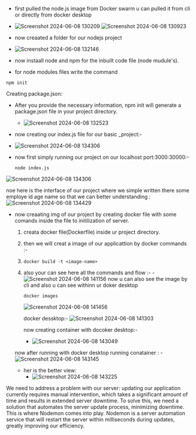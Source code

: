 - first pulled the node.js image from Docker swarm u can pulled it from cli or directly from docker desktop

-    ![Screenshot 2024-06-08 130209](https://github.com/Rjesh2006/-Containerized_basic_Node.js-Demo-Application/assets/143868643/52a152bd-d402-4306-8403-7253e7b50f99)
     ![Screenshot 2024-06-08 130923](https://github.com/Rjesh2006/-Containerized_basic_Node.js-Demo-Application/assets/143868643/1fc0bf68-ee51-4f0f-aa89-5c5b892db187)

-    now creaated a folder for our nodejs project
-    ![Screenshot 2024-06-08 132146](https://github.com/Rjesh2006/-Containerized_basic_Node.js-Demo-Application/assets/143868643/020100af-dd5d-43d3-acbb-3f2aa35f508a)

- now instaall node and npm for the inbuilt code file (node mudule's).
- for node modules files write the command
```
npm init 
```
Creating package.json:

- After you provide the necessary information, npm init will generate a package.json file in your project directory.
  -  ![Screenshot 2024-06-08 132523](https://github.com/Rjesh2006/-Containerized_basic_Node.js-Demo-Application/assets/143868643/b4594d86-d682-44f2-b530-e4b346afa9a1)
 
- now creating our index.js file for our basic _project:-
- ![Screenshot 2024-06-08 134306](https://github.com/Rjesh2006/-Containerized_basic_Node.js-Demo-Application/assets/143868643/c689b671-0b4b-4a0b-aa50-d6ba9fca6bb3)

- now first  simply running our project on our localhost port:3000:30000:-
  ```
  node index.js

  ```
![Screenshot 2024-06-08 134306](https://github.com/Rjesh2006/-Containerized_basic_Node.js-Demo-Application/assets/143868643/3ddfbb6f-42dd-44db-b110-9338ffa96369)


noe here is the interface of our project where we simple written there some employe id age name so that  we can better understanding :
![Screenshot 2024-06-08 134429](https://github.com/Rjesh2006/-Containerized_basic_Node.js-Demo-Application/assets/143868643/8af6bfcf-f234-46e4-a5ac-b58581e822ed)


- now creaating img of our project by creating docker file with some comands inside the file to 
  initilization of  server.
   1. creata docker file(Dockerfile) inside ur project directory.
    2. then we will creat a image of our applicattion by docker commands :-
    3. ```
       docker build -t <image-name>

       ```
    4. also your can see here all the commands and flow :-
        -![Screenshot 2024-06-08 141156](https://github.com/Rjesh2006/-Containerized_basic_Node.js-Demo-Application/assets/143868643/5b617c1e-d0d3-4a68-838b-50801b3ec7fd)
       now u can also see the image by cli and also u can see withinn ur doker desktop
       ```
       docker images
       ```
       ![Screenshot 2024-06-08 141456](https://github.com/Rjesh2006/-Containerized_basic_Node.js-Demo-Application/assets/143868643/afbd5254-a38e-47be-9400-ce4c93fd0126)


       docker dessktop:-
       ![Screenshot 2024-06-08 141303](https://github.com/Rjesh2006/-Containerized_basic_Node.js-Demo-Application/assets/143868643/877cedbb-0c81-46be-9e5e-cc4477bbf069)


       now creating container with docoker desktop:-
        - ![Screenshot 2024-06-08 143049](https://github.com/Rjesh2006/-Containerized_basic_Node.js-Demo-Application/assets/143868643/b3005fd6-5163-48f9-8b48-8f730ad6cc87)
      
    now after running with docker desktop running conatainer :
      - ![Screenshot 2024-06-08 143145](https://github.com/Rjesh2006/-Containerized_basic_Node.js-Demo-Application/assets/143868643/e6916d6e-ed89-4db9-b929-db3afd0510f8)


   - her is the better view:
     - ![Screenshot 2024-06-08 143225](https://github.com/Rjesh2006/-Containerized_basic_Node.js-Demo-Application/assets/143868643/75e49535-cd8f-41d6-b4e4-0759fce39e5c)
    
We need to address a problem with our server: updating our application currently requires manual intervention, which takes a significant amount of time and results in extended server downtime. To solve this, we need a solution that automates the server update process, minimizing downtime. This is where Nodemon comes into play. Nodemon is a server automation service that will restart the server within milliseconds during updates, greatly improving our efficiency.

       

       

  


